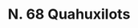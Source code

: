 ---
title: "N. 68 Quahuxilots"
permalink: "/edition/plant068/"
plant-name: "N. 68"
plant-number: "068"
plant-xml: "/assets/xml/plant068.xml"
plant-img1: "/assets/img/plant068_verso.jpg"
plant-img2: "/assets/img/plant068.jpg"
plant-title: "N. 68 Quahuxilots"
plant-wfo-link: ""
plant-kew-link: ""
plant-taxon-content: ""
layout: single-xml
---